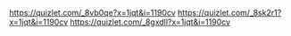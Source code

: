 https://quizlet.com/_8vb0qe?x=1jqt&i=1190cv
https://quizlet.com/_8sk2r1?x=1jqt&i=1190cv
https://quizlet.com/_8gxdll?x=1jqt&i=1190cv
